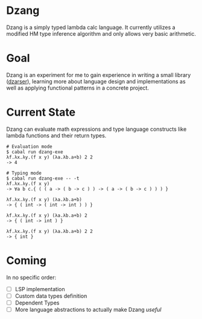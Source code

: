 # Dzang

Dzang is a simply typed lambda calc language.
It currently utilizes a modified HM type inference algorithm and only allows very basic arithmetic.

# Goal

Dzang is an experiment for me to gain experience in writing a small library ([dzarser](https://github.com/ndzik/dzarser)), learning more about language design and implementations as well as applying functional patterns in a concrete project.

# Current State
Dzang can evaluate math expressions and type language constructs like lambda functions and their return types.

```
# Evaluation mode
$ cabal run dzang-exe
λf.λx.λy.(f x y) (λa.λb.a+b) 2 2
-> 4

# Typing mode
$ cabal run dzang-exe -- -t
λf.λx.λy.(f x y)
-> ∀a b c.{ ( ( a -> ( b -> c ) ) -> ( a -> ( b -> c ) ) ) }

λf.λx.λy.(f x y) (λa.λb.a+b)
-> { ( int -> ( int -> int ) ) }

λf.λx.λy.(f x y) (λa.λb.a+b) 2
-> { ( int -> int ) }

λf.λx.λy.(f x y) (λa.λb.a+b) 2 2
-> { int }
```

# Coming

In no specific order:

- [ ] LSP implementation
- [ ] Custom data types definition
- [ ] Dependent Types
- [ ] More language abstractions to actually make Dzang _useful_
